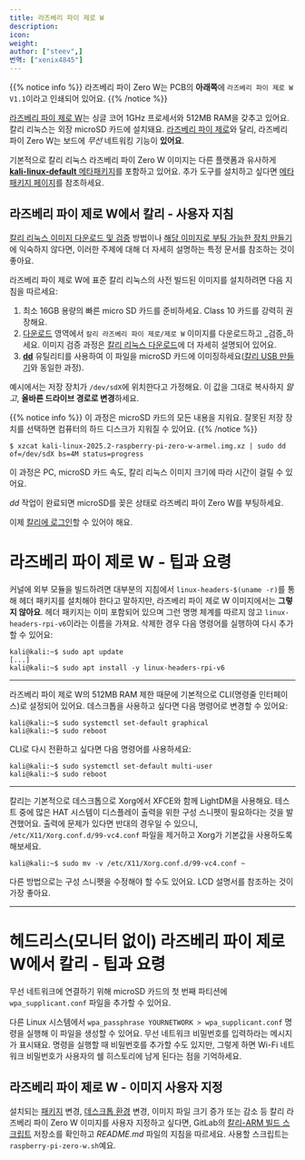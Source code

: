 ```yaml
---
title: 라즈베리 파이 제로 W
description:
icon:
weight:
author: ["steev",]
번역: ["xenix4845"]
---
```


{{% notice info %}}
라즈베리 파이 Zero W는 PCB의 **아래쪽**에 `라즈베리 파이 제로 W V1.1`이라고 인쇄되어 있어요.
{{% /notice %}}

[라즈베리 파이 제로 W](https://www.raspberrypi.org/products/raspberry-pi-zero-w-/)는 싱글 코어 1GHz 프로세서와 512MB RAM을 갖추고 있어요. 칼리 리눅스는 외장 microSD 카드에 설치돼요. [라즈베리 파이 제로](/docs/arm/raspberry-pi-zero/)와 달리, 라즈베리 파이 Zero W는 보드에 *무선* 네트워킹 기능이 **있어요**.

기본적으로 칼리 리눅스 라즈베리 파이 Zero W 이미지는 다른 플랫폼과 유사하게 [**kali-linux-default** 메타패키지](/docs/general-use/metapackages/)를 포함하고 있어요. 추가 도구를 설치하고 싶다면 [메타패키지 페이지](/docs/general-use/metapackages/)를 참조하세요.

## 라즈베리 파이 제로 W에서 칼리 - 사용자 지침

[칼리 리눅스 이미지 다운로드 및 검증](/docs/introduction/download-official-kali-linux-images/) 방법이나 [해당 이미지로 부팅 가능한 장치 만들기](/docs/usb/live-usb-install-with-windows/)에 익숙하지 않다면, 이러한 주제에 대해 더 자세히 설명하는 특정 문서를 참조하는 것이 좋아요.

라즈베리 파이 제로 W에 표준 칼리 리눅스의 사전 빌드된 이미지를 설치하려면 다음 지침을 따르세요:

1. 최소 16GB 용량의 빠른 micro SD 카드를 준비하세요. Class 10 카드를 강력히 권장해요.
2. [다운로드](/get-kali/) 영역에서 `칼리 라즈베리 파이 제로/제로 W` 이미지를 다운로드하고 _검증_하세요. 이미지 검증 과정은 [칼리 리눅스 다운로드](/docs/introduction/download-official-kali-linux-images/)에 더 자세히 설명되어 있어요.
3. **[dd](https://manpages.debian.org/testing/coreutils/dd.1.en.html)** 유틸리티를 사용하여 이 파일을 microSD 카드에 이미징하세요([칼리 USB 만들기](/docs/usb/live-usb-install-with-windows/)와 동일한 과정).

예시에서는 저장 장치가 `/dev/sdX`에 위치한다고 가정해요. 이 값을 그대로 복사하지 _말고_, **올바른 드라이브 경로로 변경**하세요.

{{% notice info %}}
이 과정은 microSD 카드의 모든 내용을 지워요. 잘못된 저장 장치를 선택하면 컴퓨터의 하드 디스크가 지워질 수 있어요.
{{% /notice %}}

```console
$ xzcat kali-linux-2025.2-raspberry-pi-zero-w-armel.img.xz | sudo dd of=/dev/sdX bs=4M status=progress
```

이 과정은 PC, microSD 카드 속도, 칼리 리눅스 이미지 크기에 따라 시간이 걸릴 수 있어요.

_dd_ 작업이 완료되면 microSD를 꽂은 상태로 라즈베리 파이 Zero W를 부팅하세요.

이제 [칼리에 로그인](/docs/introduction/default-credentials/)할 수 있어야 해요.

# 라즈베리 파이 제로 W - 팁과 요령

커널에 외부 모듈을 빌드하려면 대부분의 지침에서 `linux-headers-$(uname -r)`를 통해 헤더 패키지를 설치해야 한다고 말하지만, 라즈베리 파이 제로 W 이미지에서는 **그렇지 않아요**. 헤더 패키지는 이미 포함되어 있으며 그런 명명 체계를 따르지 않고 `linux-headers-rpi-v6`이라는 이름을 가져요. 삭제한 경우 다음 명령어를 실행하여 다시 추가할 수 있어요:

```console
kali@kali:~$ sudo apt update
[...]
kali@kali:~$ sudo apt install -y linux-headers-rpi-v6
```

- - -

라즈베리 파이 제로 W의 512MB RAM 제한 때문에 기본적으로 CLI(명령줄 인터페이스)로 설정되어 있어요. 데스크톱을 사용하고 싶다면 다음 명령어로 변경할 수 있어요:

```console
kali@kali:~$ sudo systemctl set-default graphical
kali@kali:~$ sudo reboot
```

CLI로 다시 전환하고 싶다면 다음 명령어를 사용하세요:

```console
kali@kali:~$ sudo systemctl set-default multi-user
kali@kali:~$ sudo reboot
```

- - -

칼리는 기본적으로 데스크톱으로 Xorg에서 XFCE와 함께 LightDM을 사용해요. 테스트 중에 많은 HAT 시스템이 디스플레이 출력을 위한 구성 스니펫이 필요하다는 것을 발견했어요. 출력에 문제가 있다면 반대의 경우일 수 있으니, `/etc/X11/Xorg.conf.d/99-vc4.conf` 파일을 제거하고 Xorg가 기본값을 사용하도록 해보세요.

```console
kali@kali:~$ sudo mv -v /etc/X11/Xorg.conf.d/99-vc4.conf ~
```

다른 방법으로는 구성 스니펫을 수정해야 할 수도 있어요. LCD 설명서를 참조하는 것이 가장 좋아요.

- - -

# 헤드리스(모니터 없이) 라즈베리 파이 제로 W에서 칼리 - 팁과 요령

무선 네트워크에 연결하기 위해 microSD 카드의 첫 번째 파티션에 `wpa_supplicant.conf` 파일을 추가할 수 있어요.

다른 Linux 시스템에서 `wpa_passphrase YOURNETWORK > wpa_supplicant.conf` 명령을 실행해 이 파일을 생성할 수 있어요. 무선 네트워크 비밀번호를 입력하라는 메시지가 표시돼요. 명령을 실행할 때 비밀번호를 추가할 수도 있지만, 그렇게 하면 Wi-Fi 네트워크 비밀번호가 사용자의 쉘 히스토리에 남게 된다는 점을 기억하세요.

## 라즈베리 파이 제로 W - 이미지 사용자 지정

설치되는 [패키지](/docs/general-use/metapackages/) 변경, [데스크톱 환경](/docs/general-use/switching-desktop-environments/) 변경, 이미지 파일 크기 증가 또는 감소 등 칼리 라즈베리 파이 Zero W 이미지를 사용자 지정하고 싶다면, GitLab의 [칼리-ARM 빌드 스크립트](https://gitlab.com/kalilinux/build-scripts/kali-arm) 저장소를 확인하고 _README.md_ 파일의 지침을 따르세요. 사용할 스크립트는 `raspberry-pi-zero-w.sh`예요.
